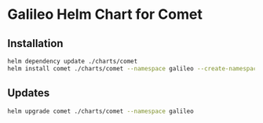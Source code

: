 # Galileo Helm Chart for Comet

## Installation

```bash
helm dependency update ./charts/comet
helm install comet ./charts/comet --namespace galileo --create-namespace
```

## Updates

```bash
helm upgrade comet ./charts/comet --namespace galileo
```

